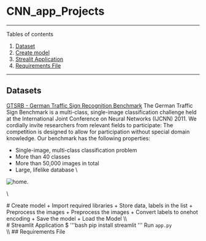# CNN_app_Projects
*******
Tables of contents  
 1. [Dataset](#data)
 2. [Create model](#Create_model)
 3. [Strealit Application](#app)
 4. [Requirements File](#file)

*******

<div id='data'/>  

## Datasets
[GTSRB - German Traffic Sign Recognition Benchmark](https://www.kaggle.com/datasets/meowmeowmeowmeowmeow/gtsrb-german-traffic-sign)
The German Traffic Sign Benchmark is a multi-class, single-image classification challenge held at the International Joint Conference on Neural Networks (IJCNN) 2011. We cordially invite researchers from relevant fields to participate: The competition is designed to allow for participation without special domain knowledge. Our benchmark has the following properties:

+ Single-image, multi-class classification problem
+ More than 40 classes
+ More than 50,000 images in total
+ Large, lifelike database
\\

![home](https://user-images.githubusercontent.com/65721811/205934115-891e274d-3f40-4a80-8a2c-c19501a00102.jpg).

\\
<div id='Create_model'/>
# Create model 
+ Import required libraries
+ Store data, labels in the list
+ Preprocess the images
+ Preprocess the images
+ Convert labels to onehot encoding
+ Save the model
+ Load the Model
\\
<div id='app'/>
# Streamlit Application
$ '''bash 
pip install streamlit '''
Run <code>app.py</code>
<div id='file'/>
\\
## Requirements File
